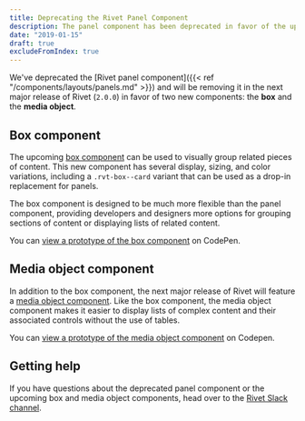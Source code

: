 ```yaml
---
title: Deprecating the Rivet Panel Component
description: The panel component has been deprecated in favor of the upcoming box and media object components.
date: "2019-01-15"
draft: true
excludeFromIndex: true
---
```

We've deprecated the [Rivet panel component]({{< ref "/components/layouts/panels.md" >}}) and will be removing it in the next major release of Rivet (`2.0.0`) in favor of two new components: the **box** and the **media object**.

## Box component
The upcoming [box component](https://codepen.io/levimcg/pen/XyVbeY) can be used to visually group related pieces of content. This new component has several display, sizing, and color variations, including a `.rvt-box--card` variant that can be used as a drop-in replacement for panels.

The box component is designed to be much more flexible than the panel component, providing developers and designers more options for grouping sections of content or displaying lists of related content.

You can [view a prototype of the box component](https://codepen.io/levimcg/pen/XyVbeY) on CodePen.

## Media object component
In addition to the box component, the next major release of Rivet will feature a [media object component](https://codepen.io/levimcg/pen/LXeLEP). Like the box component, the media object component makes it easier to display lists of complex content and their associated controls without the use of tables.

You can [view a prototype of the media object component](https://codepen.io/levimcg/pen/LXeLEP) on Codepen.

## Getting help
If you have questions about the deprecated panel component or the upcoming box and media object components, head over to the [Rivet Slack channel](https://iuwebcommunity.slack.com/messages/rivet).
